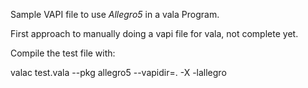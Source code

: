 Sample VAPI file to use *Allegro5* in a vala Program.

First approach to manually doing a vapi file for vala, not complete yet.

Compile the test file with:

valac test.vala --pkg allegro5 --vapidir=. -X -lallegro
